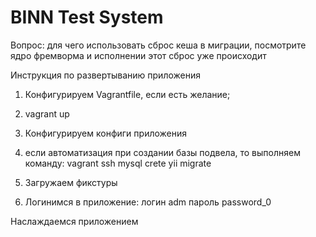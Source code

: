 BINN Test System
===============================

Вопрос: для чего использовать сброс кеша в миграции, 
посмотрите ядро фремворма и исполнении этот сброс уже происходит



Инструкция по развертыванию приложения
1. Конфигурируем Vagrantfile, если есть желание;

2. vagrant up

3. Конфигурируем конфиги приложения

4. если автоматизация при создании базы подвела, то
    выполняем команду:
    vagrant ssh
    mysql crete
    yii migrate

5. Загружаем фикстуры


6. Логинимся в приложение: 
логин adm
пароль password_0 

Наслаждаемся приложением